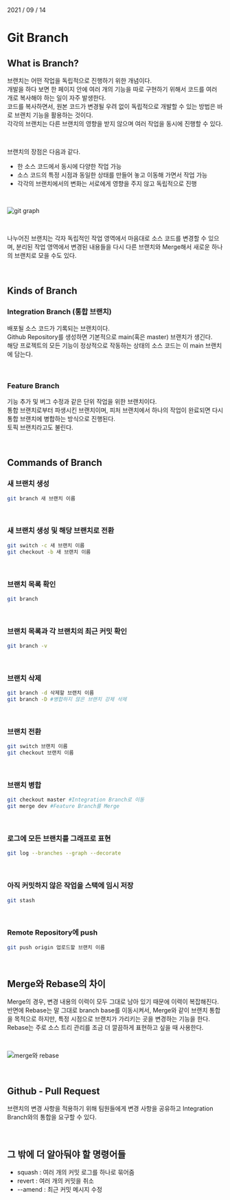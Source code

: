 2021 / 09 / 14

# Git Branch

## What is Branch?

브랜치는 어떤 작업을 독립적으로 진행하기 위한 개념이다.  
개발을 하다 보면 한 페이지 안에 여러 개의 기능을 따로 구현하기 위해서 코드를 여러 개로 복사해야 하는 일이 자주 발생한다.  
코드를 복사하면서, 원본 코드가 변경될 우려 없이 독립적으로 개발할 수 있는 방법은 바로 브랜치 기능을 활용하는 것이다.  
각각의 브랜치는 다른 브랜치의 영향을 받지 않으며 여러 작업을 동시에 진행할 수 있다.

</br>

브랜치의 장점은 다음과 같다.

- 한 소스 코드에서 동시에 다양한 작업 가능
- 소스 코드의 특정 시점과 동일한 상태를 만들어 놓고 이동해 가면서 작업 가능
- 각각의 브랜치에서의 변화는 서로에게 영향을 주지 않고 독립적으로 진행

</br>

![git graph](https://user-images.githubusercontent.com/75058239/133204339-69e016c2-80f0-4d52-b5f0-a6a1f6ff8e2a.png)

</br>

나누어진 브랜치는 각자 독립적인 작업 영역에서 마음대로 소스 코드를 변경할 수 있으며, 분리된 작업 영역에서 변경된 내용들을 다시 다른 브랜치와 Merge해서 새로운 하나의 브랜치로 모을 수도 있다.

</br>

## Kinds of Branch

### Integration Branch (통합 브랜치)

배포될 소스 코드가 기록되는 브랜치이다.  
Github Repository를 생성하면 기본적으로 main(혹은 master) 브랜치가 생긴다.  
해당 프로젝트의 모든 기능이 정상적으로 작동하는 상태의 소스 코드는 이 main 브랜치에 담는다.

</br>

### Feature Branch

기능 추가 및 버그 수정과 같은 단위 작업을 위한 브랜치이다.  
통합 브랜치로부터 파생시킨 브랜치이며, 피처 브랜치에서 하나의 작업이 완료되면 다시 통합 브랜치에 병합하는 방식으로 진행된다.  
토픽 브랜치라고도 불린다.

</br>

## Commands of Branch

### 새 브랜치 생성

```bash
git branch 새 브랜치 이름
```

</br>

### 새 브랜치 생성 및 해당 브랜치로 전환

```bash
git switch -c 새 브랜치 이름
git checkout -b 새 브랜치 이름
```

</br>

### 브랜치 목록 확인

```bash
git branch
```

</br>

### 브랜치 목록과 각 브랜치의 최근 커밋 확인

```bash
git branch -v
```

</br>

### 브랜치 삭제

```bash
git branch -d 삭제할 브랜치 이름
git branch -D #병합하지 않은 브랜치 강제 삭제
```

</br>

### 브랜치 전환

```bash
git switch 브랜치 이름
git checkout 브랜치 이름
```

</br>

### 브랜치 병합

```bash
git checkout master #Integration Branch로 이동
git merge dev #Feature Branch를 Merge
```

</br>

### 로그에 모든 브랜치를 그래프로 표현

```bash
git log --branches --graph --decorate
```

</br>

### 아직 커밋하지 않은 작업을 스택에 임시 저장

```bash
git stash
```

</br>

### Remote Repository에 push

```bash
git push origin 업로드할 브랜치 이름
```

</br>

## Merge와 Rebase의 차이

Merge의 경우, 변경 내용의 이력이 모두 그대로 남아 있기 때문에 이력이 복잡해진다.  
반면에 Rebase는 말 그대로 branch base를 이동시켜서, Merge와 같이 브랜치 통합을 목적으로 하지만, 특정 시점으로 브랜치가 가리키는 곳을 변경하는 기능을 한다.  
Rebase는 주로 소스 트리 관리를 조금 더 깔끔하게 표현하고 싶을 때 사용한다.

</br>

![merge와 rebase](https://user-images.githubusercontent.com/75058239/133204368-2e0766d8-8fdc-476e-9b1a-80f2823b355c.png)

</br>

## Github - Pull Request

브랜치의 변경 사항을 적용하기 위해 팀원들에게 변경 사항을 공유하고 Integration Branch와의 통합을 요구할 수 있다.

</br>

## 그 밖에 더 알아둬야 할 명령어들

- squash : 여러 개의 커밋 로그를 하나로 묶어줌
- revert : 여러 개의 커밋을 취소
- --amend : 최근 커밋 메시지 수정
